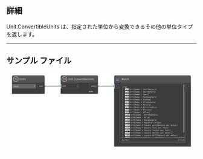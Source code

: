 ## 詳細
Unit.ConvertibleUnits は、指定された単位から変換できるその他の単位タイプを返します。
___
## サンプル ファイル

![Unit.ConvertibleUnits](./DynamoUnits.Unit.ConvertibleUnits_img.png)
